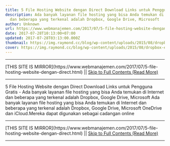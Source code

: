 ```yaml
---
title: 5 File Hosting Website dengan Direct Download Links untuk Pengguna Gratis
description: Ada banyak layanan file hosting yang bisa Anda temukan di Internet
  dan beberapa yang terkenal adalah Dropbox, Google Drive, Microsoft
author: Unknown
url: https://www.webmanajemen.com/2017/07/5-file-hosting-website-dengan-direct.html
date: 2017-07-28T10:13:00+07:00
updated: 2017-07-28T03:13:00.000Z
thumbnail: https://img.raymond.cc/blog/wp-content/uploads/2015/08/dropbox-error-429.png
cover: https://img.raymond.cc/blog/wp-content/uploads/2015/08/dropbox-error-429.png
---
```


<hr/> [THIS SITE IS MIRROR](https://www.webmanajemen.com/2017/07/5-file-hosting-website-dengan-direct.html) || <a href="https://www.webmanajemen.com/2017/07/5-file-hosting-website-dengan-direct.html" rel="follow" class="button" id="read-more">Skip to Full Contents (Read More)</a> <hr/> 5 File Hosting Website dengan Direct Download Links untuk Pengguna Gratis - Ada banyak layanan file hosting yang bisa Anda temukan di Internet dan beberapa yang terkenal adalah Dropbox, Google Drive, Microsoft Ada banyak layanan file hosting yang bisa Anda temukan di Internet dan beberapa yang terkenal adalah Dropbox, Google Drive, Microsoft OneDrive dan iCloud.Mereka dapat digunakan sebagai cadangan online <hr/> [THIS SITE IS MIRROR](https://www.webmanajemen.com/2017/07/5-file-hosting-website-dengan-direct.html) || <a href="https://www.webmanajemen.com/2017/07/5-file-hosting-website-dengan-direct.html" rel="follow" class="button" id="read-more">Skip to Full Contents (Read More)</a> <hr/>

<script>
    if (location.host.includes('dimaslanjaka12')) {
      location.replace('https://www.webmanajemen.com/2017/07/5-file-hosting-website-dengan-direct.html');
    }
  </script>